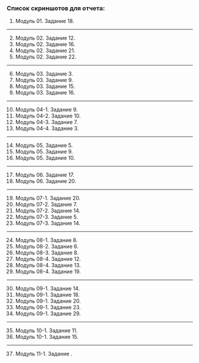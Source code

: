 ### Список скриншотов для отчета:

1. Модуль 01. Задание 18.
___________
2. Модуль 02. Задание 12.
3. Модуль 02. Задание 16.
4. Модуль 02. Задание 21.
5. Модуль 02. Задание 22.
___________
6. Модуль 03. Задание 3.
7. Модуль 03. Задание 9.
8. Модуль 03. Задание 15.
9.  Модуль 03. Задание 16.
___________
10. Модуль 04-1. Задание 9.
11. Модуль 04-2. Задание 10.
12. Модуль 04-3. Задание 7.
13. Модуль 04-4. Задание 3.
___________
14. Модуль 05. Задание 5.
15. Модуль 05. Задание 9.
16. Модуль 05. Задание 10.
___________
17. Модуль 06. Задание 17.
18. Модуль 06. Задание 20.
___________
19. Модуль 07-1. Задание 20.
20. Модуль 07-2. Задание 7.
21. Модуль 07-2. Задание 14.
22. Модуль 07-3. Задание 5.
23. Модуль 07-3. Задание 14.
___________

24. Модуль 08-1. Задание 8.
25. Модуль 08-2. Задание 6.
26. Модуль 08-3. Задание 8.
27. Модуль 08-4. Задание 12.
28. Модуль 08-4. Задание 13.
29. Модуль 08-4. Задание 19.
___________
30. Модуль 09-1. Задание 14.
31. Модуль 09-1. Задание 18.
32. Модуль 09-1. Задание 20.
33. Модуль 09-1. Задание 23.
34. Модуль 09-1. Задание 29.
___________
35.  Модуль 10-1. Задание 11.
36. Модуль 10-1. Задание 15.
___________
37.  Модуль 11-1. Задание .

